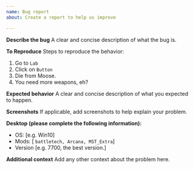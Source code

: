 ```yaml
---
name: Bug report
about: Create a report to help us improve

---
```


**Describe the bug**
A clear and concise description of what the bug is.

**To Reproduce**
Steps to reproduce the behavior:
1. Go to `Lab`
2. Click on `Button`
3. Die from Moose.
4. You need more weapons, eh?

**Expected behavior**
A clear and concise description of what you expected to happen.

**Screenshots**
If applicable, add screenshots to help explain your problem.

**Desktop (please complete the following information):**
 - OS: [e.g. Win10]
 - Mods: [ `battletech, Arcana, MST_Extra`]
 - Version [e.g. 7700, the best version.]

**Additional context**
Add any other context about the problem here.
